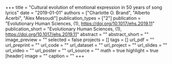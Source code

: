 +++
title = "Cultural evolution of emotional expression in 50 years of song lyrics"
date = "2019-01-01"
authors = ["Charlotte O. Brand", "Alberto Acerbi", "Alex Mesoudi"]
publication_types = ["2"]
publication = "Evolutionary Human Sciences, (1), https://doi.org/10.1017/ehs.2019.11"
publication_short = "Evolutionary Human Sciences, (1), https://doi.org/10.1017/ehs.2019.11"
abstract = ""
abstract_short = ""
image_preview = ""
selected = false
projects = []
tags = []
url_pdf = ""
url_preprint = ""
url_code = ""
url_dataset = ""
url_project = ""
url_slides = ""
url_video = ""
url_poster = ""
url_source = ""
math = true
highlight = true
[header]
image = ""
caption = ""
+++
